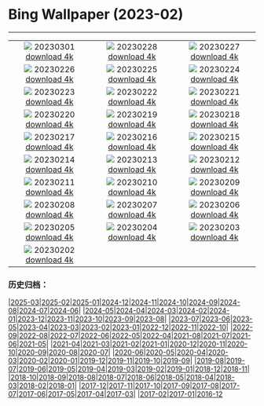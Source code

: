 # Bing Wallpaper (2023-02)
**************
| | | |
| :----: | :----: | :----: |
| ![](https://www.bing.com/th?id=OHR.AtraniAmalfi_EN-CA6105901183_1920x1080.jpg) 20230301 [download 4k](https://www.bing.com/th?id=OHR.AtraniAmalfi_EN-CA6105901183_UHD.jpg) | ![](https://www.bing.com/th?id=OHR.PolarBearFrost_EN-CA5779985371_1920x1080.jpg) 20230228 [download 4k](https://www.bing.com/th?id=OHR.PolarBearFrost_EN-CA5779985371_UHD.jpg) | ![](https://www.bing.com/th?id=OHR.CanopyPeru_EN-CA5502838718_1920x1080.jpg) 20230227 [download 4k](https://www.bing.com/th?id=OHR.CanopyPeru_EN-CA5502838718_UHD.jpg) |
| ![](https://www.bing.com/th?id=OHR.BryceAnniv_EN-CA5218484569_1920x1080.jpg) 20230226 [download 4k](https://www.bing.com/th?id=OHR.BryceAnniv_EN-CA5218484569_UHD.jpg) | ![](https://www.bing.com/th?id=OHR.RichmondParkDuck_EN-CA4912515800_1920x1080.jpg) 20230225 [download 4k](https://www.bing.com/th?id=OHR.RichmondParkDuck_EN-CA4912515800_UHD.jpg) | ![](https://www.bing.com/th?id=OHR.ParisWinter_EN-CA5215777755_1920x1080.jpg) 20230224 [download 4k](https://www.bing.com/th?id=OHR.ParisWinter_EN-CA5215777755_UHD.jpg) |
| ![](https://www.bing.com/th?id=OHR.FosterCoveredBridge_EN-CA4173074432_1920x1080.jpg) 20230223 [download 4k](https://www.bing.com/th?id=OHR.FosterCoveredBridge_EN-CA4173074432_UHD.jpg) | ![](https://www.bing.com/th?id=OHR.MardiGrasNOLA_EN-CA5086557420_1920x1080.jpg) 20230222 [download 4k](https://www.bing.com/th?id=OHR.MardiGrasNOLA_EN-CA5086557420_UHD.jpg) | ![](https://www.bing.com/th?id=OHR.GB25Anni_EN-CA5188326397_1920x1080.jpg) 20230221 [download 4k](https://www.bing.com/th?id=OHR.GB25Anni_EN-CA5188326397_UHD.jpg) |
| ![](https://www.bing.com/th?id=OHR.MauiWhale_EN-CA4882579775_1920x1080.jpg) 20230220 [download 4k](https://www.bing.com/th?id=OHR.MauiWhale_EN-CA4882579775_UHD.jpg) | ![](https://www.bing.com/th?id=OHR.EbenIceCave_EN-CA4758595812_1920x1080.jpg) 20230219 [download 4k](https://www.bing.com/th?id=OHR.EbenIceCave_EN-CA4758595812_UHD.jpg) | ![](https://www.bing.com/th?id=OHR.BirdcountAllen_EN-CA4618092239_1920x1080.jpg) 20230218 [download 4k](https://www.bing.com/th?id=OHR.BirdcountAllen_EN-CA4618092239_UHD.jpg) |
| ![](https://www.bing.com/th?id=OHR.FireFallYosemite_EN-CA4503680025_1920x1080.jpg) 20230217 [download 4k](https://www.bing.com/th?id=OHR.FireFallYosemite_EN-CA4503680025_UHD.jpg) | ![](https://www.bing.com/th?id=OHR.HippoDayChobe_EN-CA4302114042_1920x1080.jpg) 20230216 [download 4k](https://www.bing.com/th?id=OHR.HippoDayChobe_EN-CA4302114042_UHD.jpg) | ![](https://www.bing.com/th?id=OHR.OtaruIgloo_EN-CA4173506680_1920x1080.jpg) 20230215 [download 4k](https://www.bing.com/th?id=OHR.OtaruIgloo_EN-CA4173506680_UHD.jpg) |
| ![](https://www.bing.com/th?id=OHR.MoonValley_EN-CA3945889002_1920x1080.jpg) 20230214 [download 4k](https://www.bing.com/th?id=OHR.MoonValley_EN-CA3945889002_UHD.jpg) | ![](https://www.bing.com/th?id=OHR.BoobyDarwinDay_EN-CA1916494656_1920x1080.jpg) 20230213 [download 4k](https://www.bing.com/th?id=OHR.BoobyDarwinDay_EN-CA1916494656_UHD.jpg) | ![](https://www.bing.com/th?id=OHR.DarkSkiesDV_EN-CA3629612791_1920x1080.jpg) 20230212 [download 4k](https://www.bing.com/th?id=OHR.DarkSkiesDV_EN-CA3629612791_UHD.jpg) |
| ![](https://www.bing.com/th?id=OHR.EpidaurusGreece_EN-CA2118667757_1920x1080.jpg) 20230211 [download 4k](https://www.bing.com/th?id=OHR.EpidaurusGreece_EN-CA2118667757_UHD.jpg) | ![](https://www.bing.com/th?id=OHR.LowerAntelopeAZ_EN-CA5366412055_1920x1080.jpg) 20230210 [download 4k](https://www.bing.com/th?id=OHR.LowerAntelopeAZ_EN-CA5366412055_UHD.jpg) | ![](https://www.bing.com/th?id=OHR.NorwayRestArea_EN-CA5421356712_1920x1080.jpg) 20230209 [download 4k](https://www.bing.com/th?id=OHR.NorwayRestArea_EN-CA5421356712_UHD.jpg) |
| ![](https://www.bing.com/th?id=OHR.MedievalLabro_EN-CA5476476740_1920x1080.jpg) 20230208 [download 4k](https://www.bing.com/th?id=OHR.MedievalLabro_EN-CA5476476740_UHD.jpg) | ![](https://www.bing.com/th?id=OHR.WaitangiFjordlandNP_EN-CA5551542640_1920x1080.jpg) 20230207 [download 4k](https://www.bing.com/th?id=OHR.WaitangiFjordlandNP_EN-CA5551542640_UHD.jpg) | ![](https://www.bing.com/th?id=OHR.MonarchPismo_EN-CA5620245798_1920x1080.jpg) 20230206 [download 4k](https://www.bing.com/th?id=OHR.MonarchPismo_EN-CA5620245798_UHD.jpg) |
| ![](https://www.bing.com/th?id=OHR.FeldbergSchnee_EN-CA5679141661_1920x1080.jpg) 20230205 [download 4k](https://www.bing.com/th?id=OHR.FeldbergSchnee_EN-CA5679141661_UHD.jpg) | ![](https://www.bing.com/th?id=OHR.QuebecFrontenac_EN-CA5730713745_1920x1080.jpg) 20230204 [download 4k](https://www.bing.com/th?id=OHR.QuebecFrontenac_EN-CA5730713745_UHD.jpg) | ![](https://www.bing.com/th?id=OHR.GroundhogThree_EN-CA5776120461_1920x1080.jpg) 20230203 [download 4k](https://www.bing.com/th?id=OHR.GroundhogThree_EN-CA5776120461_UHD.jpg) |
| ![](https://www.bing.com/th?id=OHR.SunriseCastle_EN-CA5828523606_1920x1080.jpg) 20230202 [download 4k](https://www.bing.com/th?id=OHR.SunriseCastle_EN-CA5828523606_UHD.jpg) |  |  |

### 历史归档：

|[2025-03](bing/2025-03/2025-03.md)|[2025-02](bing/2025-02/2025-02.md)|[2025-01](bing/2025-01/2025-01.md)|[2024-12](bing/2024-12/2024-12.md)|[2024-11](bing/2024-11/2024-11.md)|[2024-10](bing/2024-10/2024-10.md)|[2024-09](bing/2024-09/2024-09.md)|[2024-08](bing/2024-08/2024-08.md)|[2024-07](bing/2024-07/2024-07.md)|[2024-06](bing/2024-06/2024-06.md)|
|[2024-05](bing/2024-05/2024-05.md)|[2024-04](bing/2024-04/2024-04.md)|[2024-03](bing/2024-03/2024-03.md)|[2024-02](bing/2024-02/2024-02.md)|[2024-01](bing/2024-01/2024-01.md)|[2023-12](bing/2023-12/2023-12.md)|[2023-11](bing/2023-11/2023-11.md)|[2023-10](bing/2023-10/2023-10.md)|[2023-09](bing/2023-09/2023-09.md)|[2023-08](bing/2023-08/2023-08.md)|
|[2023-07](bing/2023-07/2023-07.md)|[2023-06](bing/2023-06/2023-06.md)|[2023-05](bing/2023-05/2023-05.md)|[2023-04](bing/2023-04/2023-04.md)|[2023-03](bing/2023-03/2023-03.md)|[2023-02](bing/2023-02/2023-02.md)|[2023-01](bing/2023-01/2023-01.md)|[2022-12](bing/2022-12/2022-12.md)|[2022-11](bing/2022-11/2022-11.md)|[2022-10](bing/2022-10/2022-10.md)|
|[2022-09](bing/2022-09/2022-09.md)|[2022-08](bing/2022-08/2022-08.md)|[2022-07](bing/2022-07/2022-07.md)|[2022-06](bing/2022-06/2022-06.md)|[2022-05](bing/2022-05/2022-05.md)|[2022-04](bing/2022-04/2022-04.md)|[2021-08](bing/2021-08/2021-08.md)|[2021-07](bing/2021-07/2021-07.md)|[2021-06](bing/2021-06/2021-06.md)|[2021-05](bing/2021-05/2021-05.md)|
|[2021-04](bing/2021-04/2021-04.md)|[2021-03](bing/2021-03/2021-03.md)|[2021-02](bing/2021-02/2021-02.md)|[2021-01](bing/2021-01/2021-01.md)|[2020-12](bing/2020-12/2020-12.md)|[2020-11](bing/2020-11/2020-11.md)|[2020-10](bing/2020-10/2020-10.md)|[2020-09](bing/2020-09/2020-09.md)|[2020-08](bing/2020-08/2020-08.md)|[2020-07](bing/2020-07/2020-07.md)|
|[2020-06](bing/2020-06/2020-06.md)|[2020-05](bing/2020-05/2020-05.md)|[2020-04](bing/2020-04/2020-04.md)|[2020-03](bing/2020-03/2020-03.md)|[2020-02](bing/2020-02/2020-02.md)|[2020-01](bing/2020-01/2020-01.md)|[2019-12](bing/2019-12/2019-12.md)|[2019-11](bing/2019-11/2019-11.md)|[2019-10](bing/2019-10/2019-10.md)|[2019-09](bing/2019-09/2019-09.md)|
|[2019-08](bing/2019-08/2019-08.md)|[2019-07](bing/2019-07/2019-07.md)|[2019-06](bing/2019-06/2019-06.md)|[2019-05](bing/2019-05/2019-05.md)|[2019-04](bing/2019-04/2019-04.md)|[2019-03](bing/2019-03/2019-03.md)|[2019-02](bing/2019-02/2019-02.md)|[2019-01](bing/2019-01/2019-01.md)|[2018-12](bing/2018-12/2018-12.md)|[2018-11](bing/2018-11/2018-11.md)|
|[2018-10](bing/2018-10/2018-10.md)|[2018-09](bing/2018-09/2018-09.md)|[2018-08](bing/2018-08/2018-08.md)|[2018-07](bing/2018-07/2018-07.md)|[2018-06](bing/2018-06/2018-06.md)|[2018-05](bing/2018-05/2018-05.md)|[2018-04](bing/2018-04/2018-04.md)|[2018-03](bing/2018-03/2018-03.md)|[2018-02](bing/2018-02/2018-02.md)|[2018-01](bing/2018-01/2018-01.md)|
|[2017-12](bing/2017-12/2017-12.md)|[2017-11](bing/2017-11/2017-11.md)|[2017-10](bing/2017-10/2017-10.md)|[2017-09](bing/2017-09/2017-09.md)|[2017-08](bing/2017-08/2017-08.md)|[2017-07](bing/2017-07/2017-07.md)|[2017-06](bing/2017-06/2017-06.md)|[2017-05](bing/2017-05/2017-05.md)|[2017-04](bing/2017-04/2017-04.md)|[2017-03](bing/2017-03/2017-03.md)|
|[2017-02](bing/2017-02/2017-02.md)|[2017-01](bing/2017-01/2017-01.md)|[2016-12](bing/2016-12/2016-12.md)